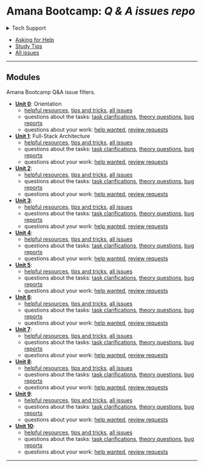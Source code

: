 <!-- BEGIN TOP -->

# Amana Bootcamp: _Q & A issues repo_

<details>
<summary>Tech Support</summary>
<a href="https://rubberduckdebugging.com/" target="_blank"><img alt="Rubber Ducky" src="./assets/rubber-ducky.png"/></a>

</details>

- [Asking for Help](./guides/asking-for-help.md)
- [Study Tips](./guides/study-tips)
- [All issues](https://github.com/Amana-Bootcamp/q-and-a/issues)

---

<!-- END TOP -->

<!-- BEGIN MODULES -->

## Modules

Amana Bootcamp Q&A issue filters.

- **[Unit 0](https://www.notion.so/karimaventures/Pre-Work-Assignment-258afe0c42868109ba71da3657baf193?v=258afe0c42868115a4ca000c98197823&p=258afe0c42868109ba71da3657baf193&pm=s)**:
  Orientation
  - [helpful resources](https://github.com/Amana-Bootcamp/q-and-a/issues/?q=milestone%3A"Unit%200"+label%3Aresource),
    [tips and tricks](https://github.com/Amana-Bootcamp/q-and-a/issues/?q=milestone%3A"Unit%200"+label%3Atip%20or%20trick),
    [all issues](https://github.com/Amana-Bootcamp/q-and-a/milestone/1)
  - questions about the tasks:
    [task clarifications](https://github.com/Amana-Bootcamp/q-and-a/issues/?q=milestone%3A"Unit%200"+label%3Aclarification),
    [theory questions](https://github.com/Amana-Bootcamp/q-and-a/issues/?q=milestone%3A"Unit%200"+label%3Atheory),
    [bug reports](https://github.com/Amana-Bootcamp/q-and-a/issues/?q=milestone%3A"Unit%200"+label%3Abug)
  - questions about your work:
    [help wanted](https://github.com/Amana-Bootcamp/q-and-a/issues/?q=milestone%3A"Unit%200"+label%3Ahelp%20wanted),
    [review requests](https://github.com/Amana-Bootcamp/q-and-a/issues/?q=milestone%3A"Unit%200"+label%3Areview)
- **[Unit 1](https://www.notion.so/karimaventures/Unit-01-Homework-Assignment-25fafe0c428680d983d6fa90707fae51?v=258afe0c42868115a4ca000c98197823&p=25fafe0c428680d983d6fa90707fae51&pm=s)**:
  Full-Stack Architecture
  - [helpful resources](https://github.com/Amana-Bootcamp/q-and-a/issues/?q=milestone%3A"Unit%201"+label%3Aresource),
    [tips and tricks](https://github.com/Amana-Bootcamp/q-and-a/issues/?q=milestone%3A"Unit%201"+label%3Atip%20or%20trick),
    [all issues](https://github.com/Amana-Bootcamp/q-and-a/milestone/2)
  - questions about the tasks:
    [task clarifications](https://github.com/Amana-Bootcamp/q-and-a/issues/?q=milestone%3A"Unit%201"+label%3Aclarification),
    [theory questions](https://github.com/Amana-Bootcamp/q-and-a/issues/?q=milestone%3A"Unit%201"+label%3Atheory),
    [bug reports](https://github.com/Amana-Bootcamp/q-and-a/issues/?q=milestone%3A"Unit%201"+label%3Abug)
  - questions about your work:
    [help wanted](https://github.com/Amana-Bootcamp/q-and-a/issues/?q=milestone%3A"Unit%201"+label%3Ahelp%20wanted),
    [review requests](https://github.com/Amana-Bootcamp/q-and-a/issues/?q=milestone%3A"Unit%201"+label%3Areview)
- **[Unit 2](null)**:
  - [helpful resources](https://github.com/Amana-Bootcamp/q-and-a/issues/?q=milestone%3A"Unit%202"+label%3Aresource),
    [tips and tricks](https://github.com/Amana-Bootcamp/q-and-a/issues/?q=milestone%3A"Unit%202"+label%3Atip%20or%20trick),
    [all issues](https://github.com/Amana-Bootcamp/q-and-a/milestone/3)
  - questions about the tasks:
    [task clarifications](https://github.com/Amana-Bootcamp/q-and-a/issues/?q=milestone%3A"Unit%202"+label%3Aclarification),
    [theory questions](https://github.com/Amana-Bootcamp/q-and-a/issues/?q=milestone%3A"Unit%202"+label%3Atheory),
    [bug reports](https://github.com/Amana-Bootcamp/q-and-a/issues/?q=milestone%3A"Unit%202"+label%3Abug)
  - questions about your work:
    [help wanted](https://github.com/Amana-Bootcamp/q-and-a/issues/?q=milestone%3A"Unit%202"+label%3Ahelp%20wanted),
    [review requests](https://github.com/Amana-Bootcamp/q-and-a/issues/?q=milestone%3A"Unit%202"+label%3Areview)
- **[Unit 3](null)**:
  - [helpful resources](https://github.com/Amana-Bootcamp/q-and-a/issues/?q=milestone%3A"Unit%203"+label%3Aresource),
    [tips and tricks](https://github.com/Amana-Bootcamp/q-and-a/issues/?q=milestone%3A"Unit%203"+label%3Atip%20or%20trick),
    [all issues](https://github.com/Amana-Bootcamp/q-and-a/milestone/4)
  - questions about the tasks:
    [task clarifications](https://github.com/Amana-Bootcamp/q-and-a/issues/?q=milestone%3A"Unit%203"+label%3Aclarification),
    [theory questions](https://github.com/Amana-Bootcamp/q-and-a/issues/?q=milestone%3A"Unit%203"+label%3Atheory),
    [bug reports](https://github.com/Amana-Bootcamp/q-and-a/issues/?q=milestone%3A"Unit%203"+label%3Abug)
  - questions about your work:
    [help wanted](https://github.com/Amana-Bootcamp/q-and-a/issues/?q=milestone%3A"Unit%203"+label%3Ahelp%20wanted),
    [review requests](https://github.com/Amana-Bootcamp/q-and-a/issues/?q=milestone%3A"Unit%203"+label%3Areview)
- **[Unit 4](null)**:
  - [helpful resources](https://github.com/Amana-Bootcamp/q-and-a/issues/?q=milestone%3A"Unit%204"+label%3Aresource),
    [tips and tricks](https://github.com/Amana-Bootcamp/q-and-a/issues/?q=milestone%3A"Unit%204"+label%3Atip%20or%20trick),
    [all issues](https://github.com/Amana-Bootcamp/q-and-a/milestone/5)
  - questions about the tasks:
    [task clarifications](https://github.com/Amana-Bootcamp/q-and-a/issues/?q=milestone%3A"Unit%204"+label%3Aclarification),
    [theory questions](https://github.com/Amana-Bootcamp/q-and-a/issues/?q=milestone%3A"Unit%204"+label%3Atheory),
    [bug reports](https://github.com/Amana-Bootcamp/q-and-a/issues/?q=milestone%3A"Unit%204"+label%3Abug)
  - questions about your work:
    [help wanted](https://github.com/Amana-Bootcamp/q-and-a/issues/?q=milestone%3A"Unit%204"+label%3Ahelp%20wanted),
    [review requests](https://github.com/Amana-Bootcamp/q-and-a/issues/?q=milestone%3A"Unit%204"+label%3Areview)
- **[Unit 5](null)**:
  - [helpful resources](https://github.com/Amana-Bootcamp/q-and-a/issues/?q=milestone%3A"Unit%205"+label%3Aresource),
    [tips and tricks](https://github.com/Amana-Bootcamp/q-and-a/issues/?q=milestone%3A"Unit%205"+label%3Atip%20or%20trick),
    [all issues](https://github.com/Amana-Bootcamp/q-and-a/milestone/6)
  - questions about the tasks:
    [task clarifications](https://github.com/Amana-Bootcamp/q-and-a/issues/?q=milestone%3A"Unit%205"+label%3Aclarification),
    [theory questions](https://github.com/Amana-Bootcamp/q-and-a/issues/?q=milestone%3A"Unit%205"+label%3Atheory),
    [bug reports](https://github.com/Amana-Bootcamp/q-and-a/issues/?q=milestone%3A"Unit%205"+label%3Abug)
  - questions about your work:
    [help wanted](https://github.com/Amana-Bootcamp/q-and-a/issues/?q=milestone%3A"Unit%205"+label%3Ahelp%20wanted),
    [review requests](https://github.com/Amana-Bootcamp/q-and-a/issues/?q=milestone%3A"Unit%205"+label%3Areview)
- **[Unit 6](null)**:
  - [helpful resources](https://github.com/Amana-Bootcamp/q-and-a/issues/?q=milestone%3A"Unit%206"+label%3Aresource),
    [tips and tricks](https://github.com/Amana-Bootcamp/q-and-a/issues/?q=milestone%3A"Unit%206"+label%3Atip%20or%20trick),
    [all issues](https://github.com/Amana-Bootcamp/q-and-a/milestone/7)
  - questions about the tasks:
    [task clarifications](https://github.com/Amana-Bootcamp/q-and-a/issues/?q=milestone%3A"Unit%206"+label%3Aclarification),
    [theory questions](https://github.com/Amana-Bootcamp/q-and-a/issues/?q=milestone%3A"Unit%206"+label%3Atheory),
    [bug reports](https://github.com/Amana-Bootcamp/q-and-a/issues/?q=milestone%3A"Unit%206"+label%3Abug)
  - questions about your work:
    [help wanted](https://github.com/Amana-Bootcamp/q-and-a/issues/?q=milestone%3A"Unit%206"+label%3Ahelp%20wanted),
    [review requests](https://github.com/Amana-Bootcamp/q-and-a/issues/?q=milestone%3A"Unit%206"+label%3Areview)
- **[Unit 7](null)**:
  - [helpful resources](https://github.com/Amana-Bootcamp/q-and-a/issues/?q=milestone%3A"Unit%207"+label%3Aresource),
    [tips and tricks](https://github.com/Amana-Bootcamp/q-and-a/issues/?q=milestone%3A"Unit%207"+label%3Atip%20or%20trick),
    [all issues](https://github.com/Amana-Bootcamp/q-and-a/milestone/8)
  - questions about the tasks:
    [task clarifications](https://github.com/Amana-Bootcamp/q-and-a/issues/?q=milestone%3A"Unit%207"+label%3Aclarification),
    [theory questions](https://github.com/Amana-Bootcamp/q-and-a/issues/?q=milestone%3A"Unit%207"+label%3Atheory),
    [bug reports](https://github.com/Amana-Bootcamp/q-and-a/issues/?q=milestone%3A"Unit%207"+label%3Abug)
  - questions about your work:
    [help wanted](https://github.com/Amana-Bootcamp/q-and-a/issues/?q=milestone%3A"Unit%207"+label%3Ahelp%20wanted),
    [review requests](https://github.com/Amana-Bootcamp/q-and-a/issues/?q=milestone%3A"Unit%207"+label%3Areview)
- **[Unit 8](null)**:
  - [helpful resources](https://github.com/Amana-Bootcamp/q-and-a/issues/?q=milestone%3A"Unit%208"+label%3Aresource),
    [tips and tricks](https://github.com/Amana-Bootcamp/q-and-a/issues/?q=milestone%3A"Unit%208"+label%3Atip%20or%20trick),
    [all issues](https://github.com/Amana-Bootcamp/q-and-a/milestone/9)
  - questions about the tasks:
    [task clarifications](https://github.com/Amana-Bootcamp/q-and-a/issues/?q=milestone%3A"Unit%208"+label%3Aclarification),
    [theory questions](https://github.com/Amana-Bootcamp/q-and-a/issues/?q=milestone%3A"Unit%208"+label%3Atheory),
    [bug reports](https://github.com/Amana-Bootcamp/q-and-a/issues/?q=milestone%3A"Unit%208"+label%3Abug)
  - questions about your work:
    [help wanted](https://github.com/Amana-Bootcamp/q-and-a/issues/?q=milestone%3A"Unit%208"+label%3Ahelp%20wanted),
    [review requests](https://github.com/Amana-Bootcamp/q-and-a/issues/?q=milestone%3A"Unit%208"+label%3Areview)
- **[Unit 9](null)**:
  - [helpful resources](https://github.com/Amana-Bootcamp/q-and-a/issues/?q=milestone%3A"Unit%209"+label%3Aresource),
    [tips and tricks](https://github.com/Amana-Bootcamp/q-and-a/issues/?q=milestone%3A"Unit%209"+label%3Atip%20or%20trick),
    [all issues](https://github.com/Amana-Bootcamp/q-and-a/milestone/10)
  - questions about the tasks:
    [task clarifications](https://github.com/Amana-Bootcamp/q-and-a/issues/?q=milestone%3A"Unit%209"+label%3Aclarification),
    [theory questions](https://github.com/Amana-Bootcamp/q-and-a/issues/?q=milestone%3A"Unit%209"+label%3Atheory),
    [bug reports](https://github.com/Amana-Bootcamp/q-and-a/issues/?q=milestone%3A"Unit%209"+label%3Abug)
  - questions about your work:
    [help wanted](https://github.com/Amana-Bootcamp/q-and-a/issues/?q=milestone%3A"Unit%209"+label%3Ahelp%20wanted),
    [review requests](https://github.com/Amana-Bootcamp/q-and-a/issues/?q=milestone%3A"Unit%209"+label%3Areview)
- **[Unit 10](null)**:
  - [helpful resources](https://github.com/Amana-Bootcamp/q-and-a/issues/?q=milestone%3A"Unit%2010"+label%3Aresource),
    [tips and tricks](https://github.com/Amana-Bootcamp/q-and-a/issues/?q=milestone%3A"Unit%2010"+label%3Atip%20or%20trick),
    [all issues](https://github.com/Amana-Bootcamp/q-and-a/milestone/11)
  - questions about the tasks:
    [task clarifications](https://github.com/Amana-Bootcamp/q-and-a/issues/?q=milestone%3A"Unit%2010"+label%3Aclarification),
    [theory questions](https://github.com/Amana-Bootcamp/q-and-a/issues/?q=milestone%3A"Unit%2010"+label%3Atheory),
    [bug reports](https://github.com/Amana-Bootcamp/q-and-a/issues/?q=milestone%3A"Unit%2010"+label%3Abug)
  - questions about your work:
    [help wanted](https://github.com/Amana-Bootcamp/q-and-a/issues/?q=milestone%3A"Unit%2010"+label%3Ahelp%20wanted),
    [review requests](https://github.com/Amana-Bootcamp/q-and-a/issues/?q=milestone%3A"Unit%2010"+label%3Areview)

---

<!-- END MODULES -->
